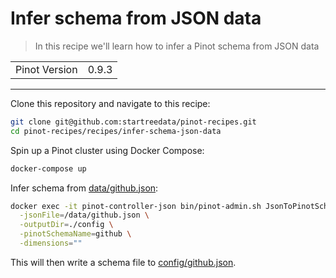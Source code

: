 # Infer schema from JSON data

> In this recipe we'll learn how to infer a Pinot schema from JSON data

<table>
  <tr>
    <td>Pinot Version</td>
    <td>0.9.3</td>
  </tr>
</table>

***

Clone this repository and navigate to this recipe:

```bash
git clone git@github.com:startreedata/pinot-recipes.git
cd pinot-recipes/recipes/infer-schema-json-data
```

Spin up a Pinot cluster using Docker Compose:

```bash
docker-compose up
```

Infer schema from  [data/github.json](data/github.json):

```bash
docker exec -it pinot-controller-json bin/pinot-admin.sh JsonToPinotSchema \
  -jsonFile=/data/github.json \
  -outputDir=./config \
  -pinotSchemaName=github \
  -dimensions=""
```

This will then write a schema file to [config/github.json](config/github.json).
